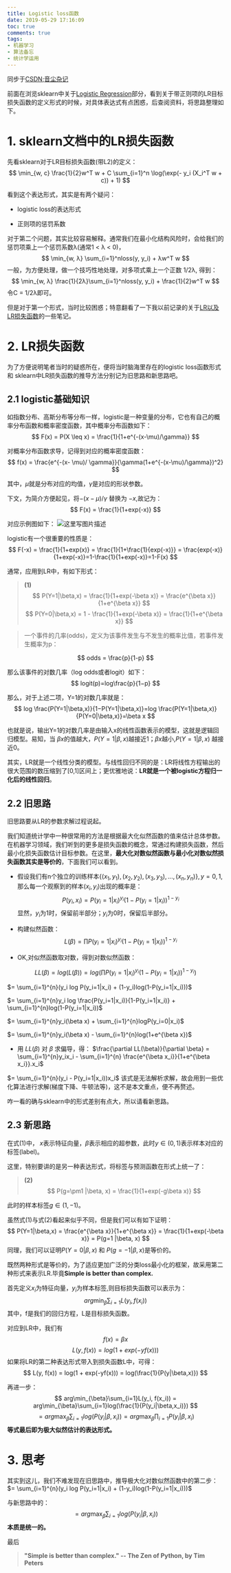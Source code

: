 ```yaml
---
title: Logistic loss函数
date: 2019-05-29 17:16:09
toc: true
comments: true
tags:
- 机器学习
- 算法备忘
- 统计学运用
---
```


同步于[CSDN](https://blog.csdn.net/buracag_mc);[音尘杂记](https://www.runblog.online/)

前面在浏览sklearn中关于[Logistic Regression](https://scikit-learn.org/stable/modules/linear_model.html#logistic-regression "Logistic Regression")部分，看到关于带正则项的LR目标损失函数的定义形式的时候，对具体表达式有点困惑，后查阅资料，将思路整理如下。

<!--more-->
# 1. sklearn文档中的LR损失函数
先看sklearn对于LR目标损失函数(带L2)的定义：
$$
\min_{w, c} \frac{1}{2}w^T w + C \sum_{i=1}^n \log(\exp(- y_i (X_i^T w + c)) + 1)
$$

看到这个表达形式，其实是有两个疑问：

+ logistic loss的表达形式

+ 正则项的惩罚系数

对于第二个问题，其实比较容易解释。通常我们在最小化结构风险时，会给我们的惩罚项乘上一个惩罚系数λ(通常1 < λ < 0)，
$$
\min_{w, λ} \sum_{i=1}^nloss(y, y_i) + λw^T w
$$
一般，为方便处理，做一个技巧性地处理，对多项式乘上一个正数 1/2λ, 得到：
$$
\min_{w, λ} \frac{1}{2λ}\sum_{i=1}^nloss(y, y_i) + \frac{1}{2}w^T w
$$
令C = 1/2λ即可。

但是对于第一个形式，当时比较困惑；特意翻看了一下我以前记录的关于[LR以及LR损失函数](https://blog.csdn.net/buracag_mc/article/details/77620686 "LR损失函数")的一些笔记。

# 2. LR损失函数
为了方便说明笔者当时的疑惑所在，便将当时脑海里存在的logistic loss函数形式 和 sklearn中LR损失函数的推导方法分别记为旧思路和新思路吧。

## 2.1 logistic基础知识
如指数分布、高斯分布等分布一样，logistic是一种变量的分布，它也有自己的概率分布函数和概率密度函数，其中概率分布函数如下：
$$
F(x) = P(X \leq x) = \frac{1}{1+e^{-(x-\mu)/\gamma}}
$$

对概率分布函数求导，记得到对应的概率密度函数：
$$
f(x) = \frac{e^{-(x- \mu)/ \gamma}}{\gamma(1+e^{-(x-\mu)/\gamma})^2}
$$

其中，$\mu$就是分布对应的均值，$\gamma$是对应的形状参数。

下文，为简介方便起见，将$-(x-\mu)/\gamma$ 替换为 $-x$,故记为：
$$
F(x) = \frac{1}{1+exp(-x)}
$$

对应示例图如下：
![这里写图片描述](20170827141819860.png)

logistic有一个很重要的性质是：
$$
F(-x) = \frac{1}{1+exp(x)} = \frac{1}{1+\frac{1}{exp(-x)}} =
\frac{exp(-x)}{1+exp(-x)}=1-\frac{1}{1+exp(-x)}=1-F(x)
$$

通常，应用到LR中，有如下形式：
> **(1)**
$$
P(Y=1|\beta,x) = \frac{1}{1+exp(-\beta x)} = \frac{e^{\beta x}}{1+e^{\beta x}}
$$
$$
P(Y=0|\beta,x) = 1 - \frac{1}{1+exp(-\beta x)} = \frac{1}{1+e^{\beta x}}
$$

> 一个事件的几率(odds)，定义为该事件发生与不发生的概率比值，若事件发生概率为p：

$$
odds = \frac{p}{1-p}
$$

那么该事件的对数几率（log odds或者logit）如下：
$$
logit(p)=log\frac{p}{1−p}
$$

那么，对于上述二项，Y=1的对数几率就是：
$$
log \frac{P(Y=1|\beta,x)}{1−P(Y=1|\beta,x)}=log \frac{P(Y=1|\beta,x)}{P(Y=0|\beta,x)}=\beta x
$$

也就是说，输出Y=1的对数几率是由输入x的线性函数表示的模型，这就是逻辑回归模型。易知，当 $\beta x$的值越大，$P(Y=1|\beta,x)$越接近1；$\beta x$越小,$P(Y=1|\beta,x)$ 越接近0。

其实，LR就是一个线性分类的模型。与线性回归不同的是：LR将线性方程输出的很大范围的数压缩到了[0,1]区间上；更优雅地说：**LR就是一个被logistic方程归一化后的线性回归**。

## 2.2 旧思路
旧思路要从LR的参数求解过程说起。

我们知道统计学中一种很常用的方法是根据最大化似然函数的值来估计总体参数。在机器学习领域，我们听到的更多是损失函数的概念，常通过构建损失函数，然后最小化损失函数估计目标参数。在这里，**最大化对数似然函数与最小化对数似然损失函数其实是等价的**，下面我们可以看到。

- 假设我们有n个独立的训练样本$\{(x_1,y_1),(x_2,y_2),(x_3,y_3),...,(x_n,y_n)\},y={0,1}$,那么每一个观察到的样本$(x_i,y_i)$出现的概率是：
$$
P(y_i,x_i) = P(y_i=1 | x_i)^{y_i}(1-P(y_i=1 | x_i))^{1-y_i}
$$
显然，$y_i$为1时，保留前半部分；$y_i$为0时，保留后半部分。

- 构建似然函数：
$$
L(\beta) = \prod P(y_i=1|x_i)^{y_i}(1-P(y_i=1|x_i))^{1-y_i}
$$

- OK,对似然函数取对数，得到对数似然函数：

$$LL(\beta) = log(L(\beta))= log(\prod P(y_i=1|x_i)^{y_i}(1-P(y_i=1|x_i))^{1-y_i}) $$

 $= \sum_{i=1}^{n}(y_i log P(y_i=1|x_i) + (1-y_i)log(1-P(y_i=1|x_i)))$

 $= \sum_{i=1}^{n}y_i log \frac{P(y_i=1|x_i)}{1-P(y_i=1|x_i)} + \sum_{i=1}^{n}log(1-P(y_i=1|x_i))$

 $= \sum_{i=1}^{n}y_i(\beta x) + \sum_{i=1}^{n}logP(y_i=0|x_i)$

 $= \sum_{i=1}^{n}y_i(\beta x) - \sum_{i=1}^{n}log(1+e^{\beta x})$

- 用 $LL(\beta)$ 对 $\beta$ 求偏导，得：
  $\frac{\partial LL(\beta)}{\partial \beta}
  = \sum_{i=1}^{n}y_ix_i - \sum_{i=1}^{n} \frac{e^{\beta x_i}}{1+e^{\beta x_i}}.x_i$

 $= \sum_{i=1}^{n}(y_i - P(y_i=1|x_i))x_i$
该式是无法解析求解，故会用到一些优化算法进行求解(梯度下降、牛顿法等)，这不是本文重点，便不再赘述。

咋一看的确与sklearn中的形式差别有点大，所以请看新思路。

## 2.3 新思路
在式(1)中， $x$表示特征向量，$\beta$表示相应的超参数，此时$y\in({0, 1})$表示样本对应的标签(label)。

这里，特别要讲的是另一种表达形式，将标签与预测函数在形式上统一了：
> **(2)**
$$
P(g=\pm1 |\beta, x) = \frac{1}{1+exp(-g\beta x)} 
$$

此时的样本标签$g\in({1, -1})$。

虽然式(1)与式(2)看起来似乎不同，但是我们可以有如下证明：
$$
P(Y=1|\beta,x) = \frac{e^{\beta x}}{1+e^{\beta x}} =  \frac{1}{1+exp(-\beta x)} = P(g=1 |\beta, x)
$$
同理，我们可以证明$P(Y=0|\beta,x)$ 和 $P(g=-1|\beta,x)$是等价的。

既然两种形式是等价的，为了适应更加广泛的分类loss最小化的框架，故采用第二种形式来表示LR.毕竟**Simple is better than complex.**

首先定义$x_i$为特征向量，$y_i$为样本标签,则目标损失函数可以表示为：
$$
arg\min_{\beta}\sum_{i=1}L(y_i, f(x_i))
$$
其中，f是我们的回归方程，L是目标损失函数。

对应到LR中，我们有
$$
f(x) = \beta x
$$
$$
L(y, f(x)) = log(1 + exp(-yf(x)))
$$
如果将LR的第二种表达形式带入到损失函数L中，可得：
$$
L(y, f(x)) = log(1 + exp(-yf(x))) = log(\frac{1}{P(y|\beta,x)})
$$

再进一步：
$$
arg\min_{\beta}\sum_{i=1}L(y_i, f(x_i)) = arg\min_{\beta}\sum_{i=1}log(\frac{1}{P(y_i|\beta,x_i)})
$$
$$
= arg\max_{\beta}\sum_{i=1}log(P(y_i|\beta,x_i))= arg\max_{\beta}\prod_{i=1}P(y_i|\beta,x_i)
$$
**等式最后即为极大似然估计的表达形式。**

# 3. 思考
其实到这儿，我们不难发现在旧思路中，推导极大化对数似然函数中的第二步：
$= \sum_{i=1}^{n}(y_i log P(y_i=1|x_i) + (1-y_i)log(1-P(y_i=1|x_i)))$

与新思路中的：
$$
=arg\max_{\beta}\sum_{i=1}log(P(y_i|\beta,x_i))
$$
**本质是统一的。**

最后

> **"Simple is better than complex."   -- The Zen of Python, by Tim Peters**